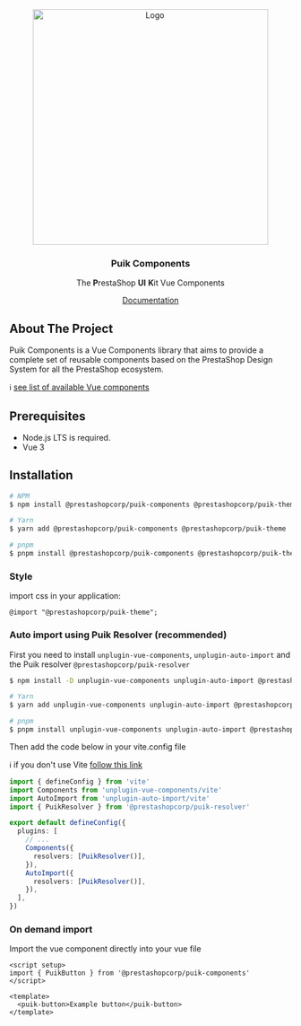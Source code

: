 <div align="center">
  <a href="https://prestashop.com">
    <img src="https://prestashop.com/sites/default/files/email/logo_x2_rebrand.png" alt="Logo" width="420">
  </a>

<h3 align="center">Puik Components</h3>

  <p align="center">
    The <b>P</b>restaShop <b>UI</b> <b>K</b>it Vue Components
  </p>
  <a href="https://uikit.prestashop.com/">Documentation</a>
</div>

## About The Project

Puik Components is a Vue Components library that aims to provide a complete set of reusable components based on the PrestaShop Design System for all the PrestaShop ecosystem.

ℹ️ [see list of available Vue components](https://github.com/PrestaShopCorp/puik/blob/main/RELEASE-NOTES-V2.md#available-components)

## Prerequisites

- Node.js LTS is required.
- Vue 3

## Installation

```sh
# NPM
$ npm install @prestashopcorp/puik-components @prestashopcorp/puik-theme --save

# Yarn
$ yarn add @prestashopcorp/puik-components @prestashopcorp/puik-theme

# pnpm
$ pnpm install @prestashopcorp/puik-components @prestashopcorp/puik-theme
```

### Style

import css in your application:

`@import "@prestashopcorp/puik-theme";`

### Auto import using Puik Resolver (recommended)

First you need to install `unplugin-vue-components`, `unplugin-auto-import` and the Puik resolver `@prestashopcorp/puik-resolver`

```sh
$ npm install -D unplugin-vue-components unplugin-auto-import @prestashopcorp/puik-resolver

# Yarn
$ yarn add unplugin-vue-components unplugin-auto-import @prestashopcorp/puik-resolver -D

# pnpm
$ pnpm install unplugin-vue-components unplugin-auto-import @prestashopcorp/puik-resolver -D
```

Then add the code below in your vite.config file

ℹ️ if you don't use Vite [follow this link](https://github.com/unplugin/unplugin-vue-components?tab=readme-ov-file#installation)

```typescript
import { defineConfig } from 'vite'
import Components from 'unplugin-vue-components/vite'
import AutoImport from 'unplugin-auto-import/vite'
import { PuikResolver } from '@prestashopcorp/puik-resolver'

export default defineConfig({
  plugins: [
    // ...
    Components({
      resolvers: [PuikResolver()],
    }),
    AutoImport({
      resolvers: [PuikResolver()],
    }),
  ],
})
```

### On demand import

Import the vue component directly into your vue file

```vue
<script setup>
import { PuikButton } from '@prestashopcorp/puik-components'
</script>

<template>
  <puik-button>Example button</puik-button>
</template>
```
